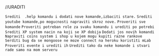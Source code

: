 //URADITI

`Srediti  .help komandu i dodati nove komande,izbaciti stare.`
`Srediti youtube komande,po mogucnosti napraviti skroz nove.`
`Proveriti sve komande`
`Proveriti potreban role za svaku komandu i urediti po potrebi`
`Srediti XP system nacin na koji se XP dobija`
`Dodati jos novih komandi`
`Napraviti coins system i shop u kojem mogu kupiti razne rankove`
`Serditi bug da se mongoose ne moze connect na heroku koristiti mLab`
`Proveriti evente i urediti ih`
`Urediti tako da neke komande i stvari rade samo na mom serveru`
